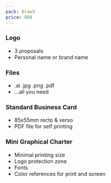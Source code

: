 ```yaml
---
pack: Draw3
price: 800
---
```


### Logo
* 3 proposals
* Personal name or brand name

### Files
* .ai .jpg .png .pdf
* ...all you need

### Standard Business Card
* 85x55mm recto & verso
* PDF file for self printing

### Mini Graphical Charter
* Minimal printing size
* Logo protection zone
* Fonts
* Color references for print and screen
